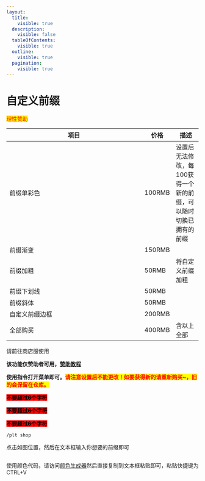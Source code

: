 ```yaml
---
layout:
  title:
    visible: true
  description:
    visible: false
  tableOfContents:
    visible: true
  outline:
    visible: true
  pagination:
    visible: true
---
```


# 自定义前缀

<mark style="color:red;">理性赞助</mark>

<table><thead><tr><th width="338">项目</th><th>价格</th><th>描述</th></tr></thead><tbody><tr><td>前缀单彩色</td><td>100RMB</td><td>设置后无法修改，每100获得一个新的前缀，可以随时切换已拥有的前缀</td></tr><tr><td>前缀渐变</td><td>150RMB</td><td></td></tr><tr><td>前缀加粗</td><td>50RMB</td><td>将自定义前缀加粗</td></tr><tr><td>前缀下划线</td><td>50RMB</td><td></td></tr><tr><td>前缀斜体</td><td>50RMB</td><td></td></tr><tr><td>自定义前缀边框</td><td>200RMB</td><td></td></tr><tr><td>全部购买</td><td>400RMB</td><td>含以上全部</td></tr></tbody></table>

请前往商店服使用

**该功能仅赞助者可用，**[**赞助教程**](zan-zhu.md)

**使用指令打开菜单即可。**<mark style="color:red;">**请注意设置后不能更改！如要获得新的请重新购买\~，旧的会保留在仓库。**</mark>

<mark style="background-color:red;">**不要超过6个字符**</mark>

<mark style="background-color:red;">**不要超过6个字符**</mark>

<mark style="background-color:red;">**不要超过6个字符**</mark>

```
/plt shop
```

点击如图位置，然后在文本框输入你想要的前缀即可

<figure><img src="https://s2.loli.net/2023/12/26/zQ52Lkf1lwFbWEK.png" alt=""><figcaption></figcaption></figure>

使用颜色代码，请访问[颜色生成器](https://mcg.tuanzi.ink/)然后直接复制到文本框粘贴即可，粘贴快捷键为CTRL+V

<figure><img src="https://s2.loli.net/2023/12/26/D9Uv71IWkGE64cK.png" alt=""><figcaption></figcaption></figure>
